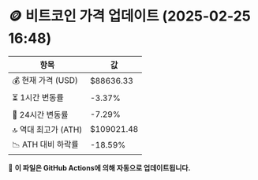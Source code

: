 # 🪙 비트코인 가격 업데이트 (2025-02-25 16:48)

| 항목                | 값 |
|--------------------|----------------|
| 💰 현재 가격 (USD) | $88636.33 |
| ⏳ 1시간 변동률    | -3.37% |
| 📆 24시간 변동률   | -7.29% |
| 🔝 역대 최고가 (ATH) | $109021.48 |
| 📉 ATH 대비 하락률 | -18.59% |

🔄 **이 파일은 GitHub Actions에 의해 자동으로 업데이트됩니다.**
